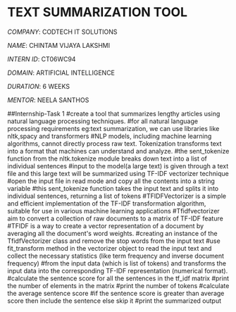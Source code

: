 #  TEXT SUMMARIZATION TOOL

*COMPANY*: CODTECH IT SOLUTIONS

*NAME*: CHINTAM VIJAYA LAKSHMI

*INTERN ID*: CT06WC94

*DOMAIN*: ARTIFICIAL INTELLIGENCE

*DURATION*: 6 WEEKS

*MENTOR*: NEELA SANTHOS

##Internship-Task 1
#create a tool that summarizes lengthy articles using natural language processing techniques.
#for all natural language processing requirements eg:text summarization, we can use libraries like nltk,spacy and transformers 
#NLP models, including machine learning algorithms, cannot directly process raw text. Tokenization transforms text into a format that machines can understand and analyze. 
#the sent_tokenize function from the nltk.tokenize module breaks down text into a list of individual sentences
#input to the model(a large text) is given through a text file and this large text will be summarized using TF-IDF vectorizer technique
#open the input file in read mode and copy all the contents into a string variable 
#this sent_tokenize function takes the input text and splits it into individual sentences, returning a list of tokens
#TFIDFVectorizer is a simple and efficient implementation of the TF-IDF transformation algorithm, suitable for use in various machine learning applications
#Tfidfvectorizer aim to convert a collection of raw documents to a matrix of TF-IDF feature
#TFIDF is a way to create a vector representation of a document by averaging all the document's word weights.
#creating an instance of the TfidfVectorizer class and remove the stop words from the input text
#use fit_transform method in the vectorizer object to read the input text and collect the necessary statistics (like term frequency and inverse document frequency) 
#from the input data (which is list of tokens) and transforms the input data into the corresponding TF-IDF representation (numerical format).
#calculate the sentence score for all the sentences in the tf_idf matrix
#print the number of elements in the matrix 
#print the number of tokens 
#calculate the average sentence score 
#if the sentence score is greater than average score then include the sentence else skip it
#print the summarized output
